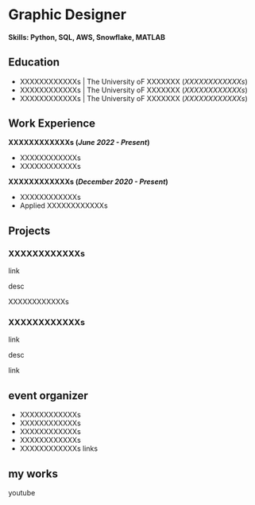 # Graphic Designer

####  Skills: Python, SQL, AWS, Snowflake, MATLAB

## Education
- XXXXXXXXXXXXs | The University oF XXXXXXX (_XXXXXXXXXXXXs_)	 							       		
- XXXXXXXXXXXXs	| The University oF XXXXXXX (_XXXXXXXXXXXXs_)	 			        		
- XXXXXXXXXXXXs | The University oF XXXXXXX (_XXXXXXXXXXXXs_)

## Work Experience
**XXXXXXXXXXXXs (_June 2022 - Present_)**
- XXXXXXXXXXXXs
- XXXXXXXXXXXXs

**XXXXXXXXXXXXs (_December 2020 - Present_)**
- XXXXXXXXXXXXs
- Applied XXXXXXXXXXXXs

## Projects
### XXXXXXXXXXXXs
link

desc

XXXXXXXXXXXXs

### XXXXXXXXXXXXs
link

desc

link

## event organizer
- XXXXXXXXXXXXs
- XXXXXXXXXXXXs
- XXXXXXXXXXXXs
- XXXXXXXXXXXXs
- XXXXXXXXXXXXs
links

## my works

youtube
